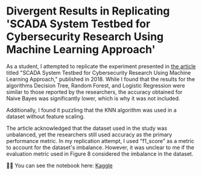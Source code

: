# Divergent Results in Replicating 'SCADA System Testbed for Cybersecurity Research Using Machine Learning Approach'

As a student, I attempted to replicate the experiment presented in [the article](https://arxiv.org/abs/1904.00753) titled "SCADA System Testbed for Cybersecurity Research Using Machine Learning Approach," published in 2018. While I found that the results for the algorithms Decision Tree, Random Forest, and Logistic Regression were similar to those reported by the researchers, the accuracy obtained for Naive Bayes was significantly lower, which is why it was not included.

Additionally, I found it puzzling that the KNN algorithm was used in a dataset without feature scaling.

The article acknowledged that the dataset used in the study was unbalanced, yet the researchers still used accuracy as the primary performance metric. In my replication attempt, I used "f1_score" as a metric to account for the dataset's imbalance. However, it was unclear to me if the evaluation metric used in Figure 8 considered the imbalance in the dataset.


:man_technologist: You can see the notebook here: [Kaggle](https://www.kaggle.com/victorzeland/scada-cybersegurity) 
